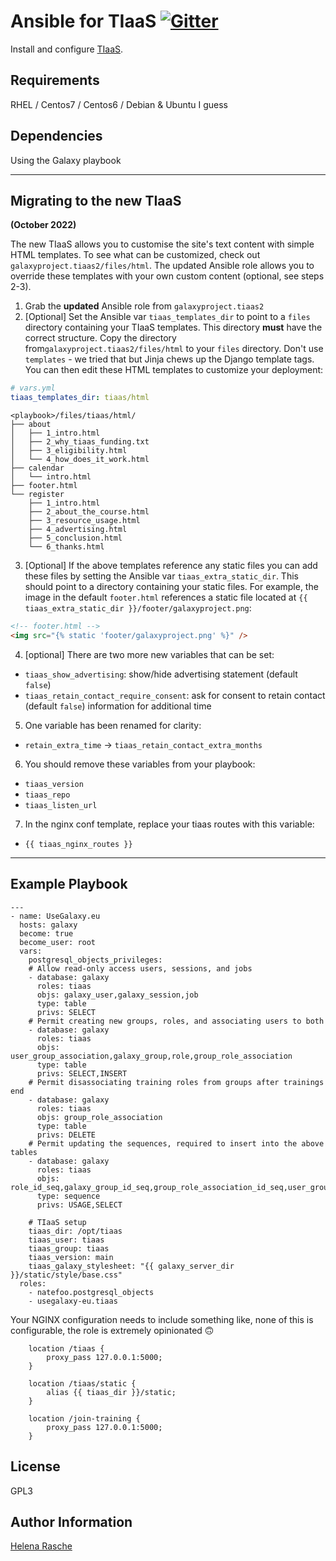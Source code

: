 # Ansible for TIaaS [![Gitter](https://badges.gitter.im/galaxyproject/training-material.svg)](https://gitter.im/galaxyproject/tiaas?utm_source=badge&utm_medium=badge&utm_campaign=pr-badge&utm_content=badge)

Install and configure [TIaaS](https://github.com/usegalaxy-eu/tiaas2).

Requirements
------------

RHEL / Centos7 / Centos6 / Debian & Ubuntu I guess


Dependencies
------------

Using the Galaxy playbook

---

## Migrating to the new TIaaS

**(October 2022)**

The new TIaaS allows you to customise the site's text content with simple HTML templates. To see what can be customized, check out `galaxyproject.tiaas2/files/html`. The updated Ansible role allows you to override these templates with your own custom content (optional, see steps 2-3).

1. Grab the **updated** Ansible role from `galaxyproject.tiaas2`
2. [Optional] Set the Ansible var `tiaas_templates_dir` to point to a `files` directory containing your TIaaS templates. This directory **must** have the correct structure. Copy the directory from`galaxyproject.tiaas2/files/html` to your `files` directory. Don't use `templates` - we tried that but Jinja chews up the Django template tags. You can then edit these HTML templates to customize your deployment:

  ```yaml
  # vars.yml
  tiaas_templates_dir: tiaas/html
  ```

  ```
  <playbook>/files/tiaas/html/
  ├── about
  │   ├── 1_intro.html
  │   ├── 2_why_tiaas_funding.txt
  │   ├── 3_eligibility.html
  │   └── 4_how_does_it_work.html
  ├── calendar
  │   └── intro.html
  ├── footer.html
  └── register
      ├── 1_intro.html
      ├── 2_about_the_course.html
      ├── 3_resource_usage.html
      ├── 4_advertising.html
      ├── 5_conclusion.html
      └── 6_thanks.html
  ```

3. [Optional] If the above templates reference any static files you can add
these files by setting the Ansible var `tiaas_extra_static_dir`. This should
point to a directory containing your static files. For example, the image in the
default `footer.html` references a static file located at
  `{{ tiaas_extra_static_dir }}/footer/galaxyproject.png`:

  ```html
  <!-- footer.html -->
  <img src="{% static 'footer/galaxyproject.png' %}" />
  ```

4. [optional] There are two more new variables that can be set:
  - `tiaas_show_advertising`: show/hide advertising statement (default `false`)
  - `tiaas_retain_contact_require_consent`: ask for consent to retain contact (default `false`)
    information for additional time

5. One variable has been renamed for clarity:
  - `retain_extra_time` -> `tiaas_retain_contact_extra_months`
  
6. You should remove these variables from your playbook:
  - `tiaas_version`
  - `tiaas_repo`
  - `tiaas_listen_url`

7. In the nginx conf template, replace your tiaas routes with this variable:
  - `{{ tiaas_nginx_routes }}`

---


Example Playbook
----------------

```
---
- name: UseGalaxy.eu
  hosts: galaxy
  become: true
  become_user: root
  vars:
    postgresql_objects_privileges:
    # Allow read-only access users, sessions, and jobs
    - database: galaxy
      roles: tiaas
      objs: galaxy_user,galaxy_session,job
      type: table
      privs: SELECT
    # Permit creating new groups, roles, and associating users to both
    - database: galaxy
      roles: tiaas
      objs: user_group_association,galaxy_group,role,group_role_association
      type: table
      privs: SELECT,INSERT
    # Permit disassociating training roles from groups after trainings end
    - database: galaxy
      roles: tiaas
      objs: group_role_association
      type: table
      privs: DELETE
    # Permit updating the sequences, required to insert into the above tables
    - database: galaxy
      roles: tiaas
      objs: role_id_seq,galaxy_group_id_seq,group_role_association_id_seq,user_group_association_id_seq
      type: sequence
      privs: USAGE,SELECT

    # TIaaS setup
    tiaas_dir: /opt/tiaas
    tiaas_user: tiaas
    tiaas_group: tiaas
    tiaas_version: main
    tiaas_galaxy_stylesheet: "{{ galaxy_server_dir }}/static/style/base.css"
  roles:
    - natefoo.postgresql_objects
    - usegalaxy-eu.tiaas
```

Your NGINX configuration needs to include something like, none of this is configurable, the role is extremely opinionated 🙃

```
    location /tiaas {
        proxy_pass 127.0.0.1:5000;
    }

    location /tiaas/static {
        alias {{ tiaas_dir }}/static;
    }

    location /join-training {
        proxy_pass 127.0.0.1:5000;
    }

```

License
-------

GPL3

Author Information
------------------

[Helena Rasche](https://github.com/hexylena)
